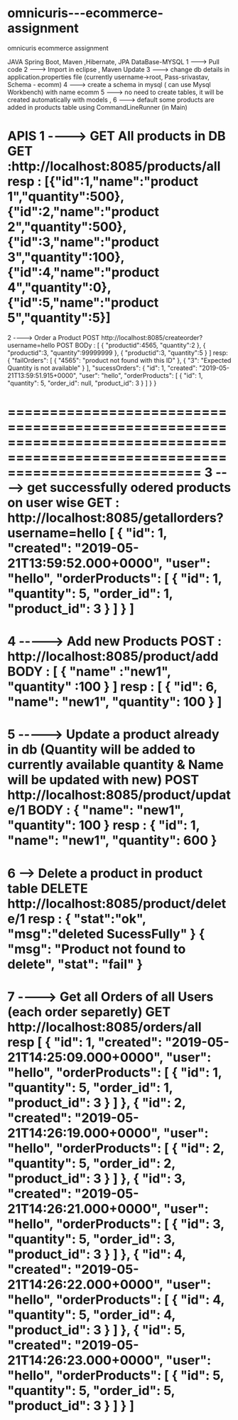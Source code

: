 # omnicuris---ecommerce-assignment
omnicuris  ecommerce assignment

JAVA Spring Boot, Maven ,Hibernate, JPA
DataBase-MYSQL
1 ---> Pull code 
2 ---> Import in eclipse , Maven Update
3 ---> change db details in application.properties file (currently username->root, Pass-srivastav, Schema - ecomm)
4 ---> create a schema in mysql ( can use Mysql Workbench) with name ecomm
5 ---> no need to create tables, it will be created automatically with models , 
6 ---> default some products are added in products table using CommandLineRunner (in Main)


APIS
1 ---->  GET All products in DB
GET :http://localhost:8085/products/all
resp : 
[{"id":1,"name":"product 1","quantity":500},{"id":2,"name":"product 2","quantity":500},{"id":3,"name":"product 3","quantity":100},{"id":4,"name":"product 4","quantity":0},{"id":5,"name":"product 5","quantity":5}]
===============================================================================================================================
2 ----> Order a Product 
POST http://localhost:8085/createorder?username=hello
POST BODy : 
	[ 
		{
			"productid":4565,
			"quantity":2
		},
		{
			"productid":3,
			"quantity":99999999
		},
		{
			"productid":3,
			"quantity":5
		}
	]
  resp:
  {
    "failOrders": [
        {
            "4565": "product not found with this ID"
        },
        {
            "3": "Expected Quantity is not available"
        }
    ],
    "sucessOrders": {
        "id": 1,
        "created": "2019-05-21T13:59:51.915+0000",
        "user": "hello",
        "orderProducts": [
            {
                "id": 1,
                "quantity": 5,
                "order_id": null,
                "product_id": 3
            }
        ]
    }
}

===============================================================================================================================
3 ----> get successfully odered products on user wise
GET : http://localhost:8085/getallorders?username=hello
[
    {
        "id": 1,
        "created": "2019-05-21T13:59:52.000+0000",
        "user": "hello",
        "orderProducts": [
            {
                "id": 1,
                "quantity": 5,
                "order_id": 1,
                "product_id": 3
            }
        ]
    }
]
===============================================================================================================================
4 -----> Add new Products
POST : http://localhost:8085/product/add
BODY :
[
	{
		"name"     :"new1",
		"quantity" :100
	}
]
resp :
[
    {
        "id": 6,
        "name": "new1",
        "quantity": 100
    }
]
===============================================================================================================================
5 -----> Update a product already in db (Quantity will be added to currently available quantity & Name will be updated with new)
POST http://localhost:8085/product/update/1
BODY :
 {
        "name": "new1",
        "quantity": 100
 }
resp :
{
    "id": 1,
    "name": "new1",
    "quantity": 600
}
===============================================================================================================================
 6 --> Delete a product in product table
 DELETE http://localhost:8085/product/delete/1
 resp :
{
    "stat":"ok",
    "msg":"deleted SucessFully"
}
{
    "msg": "Product not found to delete",
    "stat": "fail"
}
=================================================================================================================================
7 ----> Get all Orders of all Users (each order separetly)
GET http://localhost:8085/orders/all
resp
[
    {
        "id": 1,
        "created": "2019-05-21T14:25:09.000+0000",
        "user": "hello",
        "orderProducts": [
            {
                "id": 1,
                "quantity": 5,
                "order_id": 1,
                "product_id": 3
            }
        ]
    },
    {
        "id": 2,
        "created": "2019-05-21T14:26:19.000+0000",
        "user": "hello",
        "orderProducts": [
            {
                "id": 2,
                "quantity": 5,
                "order_id": 2,
                "product_id": 3
            }
        ]
    },
    {
        "id": 3,
        "created": "2019-05-21T14:26:21.000+0000",
        "user": "hello",
        "orderProducts": [
            {
                "id": 3,
                "quantity": 5,
                "order_id": 3,
                "product_id": 3
            }
        ]
    },
    {
        "id": 4,
        "created": "2019-05-21T14:26:22.000+0000",
        "user": "hello",
        "orderProducts": [
            {
                "id": 4,
                "quantity": 5,
                "order_id": 4,
                "product_id": 3
            }
        ]
    },
    {
        "id": 5,
        "created": "2019-05-21T14:26:23.000+0000",
        "user": "hello",
        "orderProducts": [
            {
                "id": 5,
                "quantity": 5,
                "order_id": 5,
                "product_id": 3
            }
        ]
    }
]
===========================================================================================================
